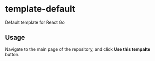 # template-default

Default template for React Go

## Usage

Navigate to the main page of the repository, and click **Use this tempalte** button.
